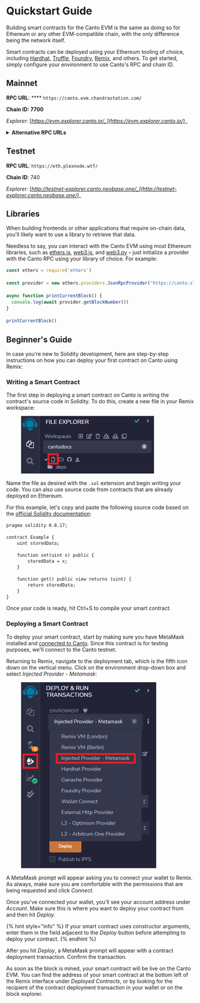 # Quickstart Guide

Building smart contracts for the Canto EVM is the same as doing so for Ethereum or any other EVM-compatible chain, with the only difference being the network itself.

Smart contracts can be deployed using your Ethereum tooling of choice, including [Hardhat](https://hardhat.org/), [Truffle](https://trufflesuite.com/), [Foundry](https://getfoundry.sh/), [Remix](https://remix.ethereum.org/), and others. To get started, simply configure your environment to use Canto's RPC and chain ID.

## **Mainnet**

**RPC URL**: **** `https://canto.evm.chandrastation.com/`

**Chain ID: 7700**

_Explorer:_ [_https://evm.explorer.canto.io/_](https://evm.explorer.canto.io/)__

<details>

<summary><strong>Alternative RPC URLs</strong></summary>

* `https://jsonrpc.canto.nodestake.top/`
* `https://canto.slingshot.finance/`

</details>

## Testnet

**RPC URL**: `https://eth.plexnode.wtf/`

**Chain ID**: 740

_Explorer:_ [_http://testnet-explorer.canto.neobase.one/_](http://testnet-explorer.canto.neobase.one/)__

## Libraries

When building frontends or other applications that require on-chain data, you'll likely want to use a library to retrieve that data.

Needless to say, you can interact with the Canto EVM using most Ethereum libraries, such as [ethers.js](https://docs.ethers.io/v5/), [web3.js](https://web3js.readthedocs.io/en/v1.8.0/), and [web3.py](https://web3py.readthedocs.io/en/stable/) – just initialize a provider with the Canto RPC using your library of choice. For example:

```javascript
const ethers = require('ethers')

const provider = new ethers.providers.JsonRpcProvider("https://canto.slingshot.finance")

async function printCurrentBlock() {
  console.log(await provider.getBlockNumber())
}

printCurrentBlock()
```

## Beginner's Guide

In case you're new to Solidity development, here are step-by-step instructions on how you can deploy your first contract on Canto using Remix:

### Writing a Smart Contract

The first step in deploying a smart contract on Canto is writing the contract's source code in Solidity. To do this, create a new file in your Remix workspace:

<figure><img src="../.gitbook/assets/image (22).png" alt=""><figcaption></figcaption></figure>

Name the file as desired with the `.sol` extension and begin writing your code. You can also use source code from contracts that are already deployed on Ethereum.

For this example, let's copy and paste the following source code based on the [official Solidity documentation](https://docs.soliditylang.org/en/v0.8.17/introduction-to-smart-contracts.html):

```solidity
pragma solidity 0.8.17;

contract Example {
    uint storedData;
    
    function set(uint x) public {
        storedData = x;
    }
    
    function get() public view returns (uint) {
        return storedData;
    }
}
```

Once your code is ready, hit Ctrl+S to compile your smart contract.

### Deploying a Smart Contract

To deploy your smart contract, start by making sure you have MetaMask installed and [connected to Canto](../user-guides/connecting-to-canto.md). Since this contract is for testing purposes, we'll connect to the Canto testnet.

Returning to Remix, navigate to the deployment tab, which is the fifth icon down on the vertical menu. Click on the environment drop-down box and select _Injected Provider - Metamask_:

<figure><img src="../.gitbook/assets/image (1).png" alt=""><figcaption></figcaption></figure>

A MetaMask prompt will appear asking you to connect your wallet to Remix. As always, make sure you are comfortable with the permissions that are being requested and click _Connect_.

Once you've connected your wallet, you'll see your account address under _Account_. Make sure this is where you want to deploy your contract from and then hit _Deploy._

{% hint style="info" %}
If your smart contract uses constructor arguments, enter them in the field adjacent to the _Deploy_ button before attempting to deploy your contract.
{% endhint %}

After you hit _Deploy_, a MetaMask prompt will appear with a contract deployment transaction. Confirm the transaction.

As soon as the block is mined, your smart contract will be live on the Canto EVM. You can find the address of your smart contract at the bottom left of the Remix interface under _Deployed Contracts_, or by looking for the recipient of the contract deployment transaction in your wallet or on the block explorer.
